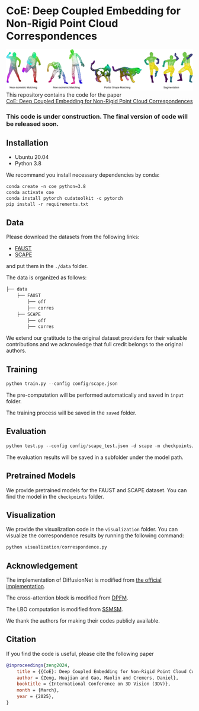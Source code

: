 # CoE: Deep Coupled Embedding for Non-Rigid Point Cloud Correspondences
![img](figure/teaser.jpg)
This repository contains the code for the paper  
[CoE: Deep Coupled Embedding for Non-Rigid Point Cloud Correspondences]()

### This code is under construction. The final version of code will be released soon.

## Installation

- Ubuntu 20.04
- Python 3.8

We recommand you install necessary dependencies by conda:
```
conda create -n coe python=3.8
conda activate coe 
conda install pytorch cudatoolkit -c pytorch 
pip install -r requirements.txt 
```

## Data 
Please download the datasets from the following links:
- [FAUST](https://drive.google.com/file/d/1ISqBLo6twUILJ9CbH3Kh34kEikGzRDlY/view?usp=sharing)
- [SCAPE](https://drive.google.com/file/d/1Q0O-v8LUpXJDazHmcKjW50Md4CEUYrQL/view?usp=sharing)

and put them in the `./data` folder.

The data is organized as follows:
```bash
├── data
    ├── FAUST
        ├── off
        ├── corres
    ├── SCAPE
        ├── off
        ├── corres
```

We extend our gratitude to the original dataset providers for their valuable contributions and we acknowledge that full credit belongs to the original authors.

## Training 

```python
python train.py --config config/scape.json
```

The pre-computation will be performed automatically and saved in `input` folder. 

The training process will be saved in the `saved` folder.

## Evaluation

```python
python test.py --config config/scape_test.json -d scape -m checkpoints/scape.pth
```

The evaluation results will be saved in a subfolder under the model path.
## Pretrained Models

We provide pretrained models for the FAUST and SCAPE dataset. You can find the model in the `checkpoints` folder.

## Visualization

We provide the visualization code in the `visualization` folder. You can visualize the correspondence results by running the following command:

```python
python visualization/correspondence.py
```

## Acknowledgement

The implementation of DiffusionNet is modified from [the official implementation](https://github.com/nmwsharp/diffusion-net).

The cross-attention block is modified from [DPFM](https://github.com/pvnieo/DPFM).

The LBO computation is modified from [SSMSM](https://github.com/dongliangcao/Self-Supervised-Multimodal-Shape-Matching/tree/main).

We thank the authors for making their codes publicly available.
## Citation

If you find the code is useful, please cite the following paper

```bibtex
@inproceedings{zeng2024,
    title = {{CoE}: Deep Coupled Embedding for Non-Rigid Point Cloud Correspondences},
    author = {Zeng, Huajian and Gao, Maolin and Cremers, Daniel},
    booktitle = {International Conference on 3D Vision (3DV)},
    month = {March},
    year = {2025},
}
```
